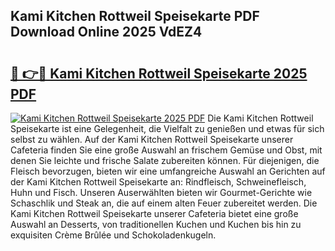 ## Kami Kitchen Rottweil Speisekarte PDF Download Online 2025 VdEZ4

# <h2><a href="http://gca9goq.nevu.top/?p=Kami+Kitchen+Rottweil+Speisekarte">🔗 👉🔴 Kami Kitchen Rottweil Speisekarte 2025 PDF</a></h2>

[![Kami Kitchen Rottweil Speisekarte 2025 PDF](https://i.imgur.com/dBaPXMq.png)](http://gca9goq.nevu.top/?p=Kami+Kitchen+Rottweil+Speisekarte)
Die Kami Kitchen Rottweil Speisekarte ist eine Gelegenheit, die Vielfalt zu genießen und etwas für sich selbst zu wählen. Auf der Kami Kitchen Rottweil Speisekarte unserer Cafeteria finden Sie eine große Auswahl an frischem Gemüse und Obst, mit denen Sie leichte und frische Salate zubereiten können. Für diejenigen, die Fleisch bevorzugen, bieten wir eine umfangreiche Auswahl an Gerichten auf der Kami Kitchen Rottweil Speisekarte an: Rindfleisch, Schweinefleisch, Huhn und Fisch. Unseren Auserwählten bieten wir Gourmet-Gerichte wie Schaschlik und Steak an, die auf einem alten Feuer zubereitet werden. Die Kami Kitchen Rottweil Speisekarte unserer Cafeteria bietet eine große Auswahl an Desserts, von traditionellen Kuchen und Kuchen bis hin zu exquisiten Crème Brûlée und Schokoladenkugeln.
